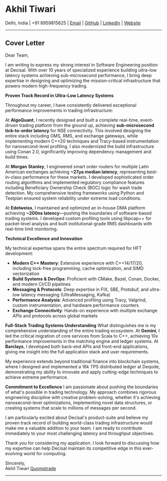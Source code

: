 # **Akhil Tiwari**
Delhi, India | +91 8959815625 | [Email](mailto:akhiltiwari.13@gmail.com) | [GitHub](https://github.com/akhiltiwari13) | [LinkedIn](https://www.linkedin.com/in/akhiltiwari-13/) | [Website](https://quomptrade.com/)

---

## **Cover Letter**

Dear Team,

I am writing to express my strong interest in Software Engineering position at Decisal. With over 10 years of specialized experience building ultra-low latency systems achieving sub-microsecond performance, I bring deep expertise in designing and optimizing the mission-critical infrastructure that powers modern high-frequency trading.

**Proven Track Record in Ultra-Low Latency Systems**

Throughout my career, I have consistently delivered exceptional performance improvements in trading infrastructure:

At **AlgoQuant**, I recently designed and built a complete real-time, event-driven trading platform from the ground up, achieving **sub-microsecond tick-to-order latency** for NSE connectivity. This involved designing the entire stack including OMS, RMS, and exchange gateways, while implementing modern C++20 techniques and Tracy-based instrumentation for nanosecond-level profiling. I also modernized the build infrastructure using Conan 2.0, significantly improving dependency management and build times.

At **Morgan Stanley**, I engineered smart order routers for multiple Latin American exchanges achieving **~27μs median latency**, representing best-in-class performance for these markets. I developed sophisticated order routing algorithms and implemented regulatory compliance features including Beneficiary Ownership Check (BOC) logic for wash trade detection. My comprehensive testing frameworks using Python and Testplan ensured system reliability under extreme load conditions.

At **Edelweiss**, I maintained and optimized an in-house DMA platform achieving **~200ns latency**—pushing the boundaries of software-based trading systems. I developed custom profiling tools using libpcap++ for packet-level analysis and built institutional-grade RMS dashboards with real-time limit monitoring.

**Technical Excellence and Innovation**

My technical expertise spans the entire spectrum required for HFT development:

- **Modern C++ Mastery**: Extensive experience with C++14/17/20, including lock-free programming, cache optimization, and SIMD vectorization
- **Build Systems & DevOps**: Proficient with CMake, Bazel, Conan, Docker, and modern CI/CD pipelines
- **Messaging & Protocols**: Deep expertise in FIX, SBE, Protobuf, and ultra-low latency messaging (UltraMessaging, Kafka)
- **Performance Analysis**: Advanced profiling using Tracy, Valgrind, custom instrumentation, and hardware performance counters
- **Exchange Connectivity**: Hands-on experience with multiple exchange APIs and protocols across global markets

**Full-Stack Trading Systems Understanding**
What distinguishes me is my comprehensive understanding of the entire trading ecosystem. At **Gemini**, I led the critical migration of core services from Scala to C++, achieving 10x performance improvements in the matching engine and ledger systems. At **Barclays**, I developed both back-end APIs and front-end applications, giving me insight into the full application stack and user requirements.

My experience extends beyond traditional finance into blockchain systems, where I designed and implemented a 16k TPS distributed ledger at Deqode, demonstrating my ability to innovate and apply cutting-edge techniques to achieve extreme performance.

**Commitment to Excellence**
I am passionate about pushing the boundaries of what's possible in trading technology. My approach combines rigorous engineering discipline with creative problem-solving, whether it's achieving nanosecond-level optimizations, implementing novel data structures, or creating systems that scale to millions of messages per second.

I am particularly excited about Decisal's product-suite and believe my proven track record of building world-class trading infrastructure would make me a valuable addition to your team. I am ready to contribute immediately to your most challenging latency and throughput objectives.

Thank you for considering my application. I look forward to discussing how my expertise can help Decisal maintain its competitive edge in this ever-evolving world for computing.

Sincerely,  
Akhil Tiwari
[Quomptrade](https://www.quomptrade.com/) 

---
